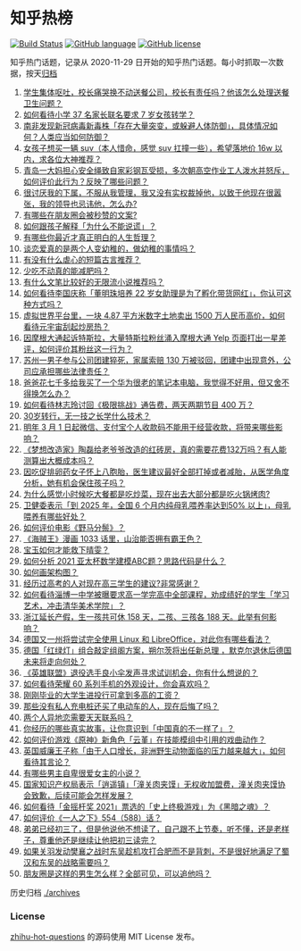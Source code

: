 # 知乎热榜
[![Build Status](https://github.com/ToWeLong/zhihu-hot-questions/workflows/CI/badge.svg)](https://github.com/ToWeLong/zhihu-hot-questions/actions)
[![GitHub language](https://img.shields.io/badge/language-golang-orange.svg)](https://golang.org/)
[![GitHub license](https://img.shields.io/github/license/ToWeLong/zhihu-hot-questions)](https://github.com/ToWeLong/zhihu-hot-questions/blob/main/LICENSE)

知乎热门话题，记录从 2020-11-29 日开始的知乎热门话题。每小时抓取一次数据，按天[归档](./archives)

<!-- BEGIN -->

1. [学生集体呕吐，校长痛哭换不动送餐公司，校长有责任吗？他该怎么处理送餐卫生问题？](https://www.zhihu.com/question/501638034)
1. [如何看待小学 37 名家长联名要求 7 岁女孩转学？](https://www.zhihu.com/question/492632606)
1. [南非发现新冠病毒新毒株「存在大量突变，或躲避人体防御」，具体情况如何？人类应当如何防御？](https://www.zhihu.com/question/501601977)
1. [女孩子想买一辆 suv（本人惜命，感觉 suv 扛撞一些），希望落地价 16w 以内，求各位大神推荐？](https://www.zhihu.com/question/484251020)
1. [青岛一大妈担心安全绳致自家彩钢瓦受损，多次朝高空作业工人泼水并怒斥，如何评价此行为？反映了哪些问题？](https://www.zhihu.com/question/501694440)
1. [很讨厌我的下属，不服从我管理，我又没有实权裁掉他，以致于他现在很嚣张，我的领导也忌讳他，怎么办?](https://www.zhihu.com/question/35344560)
1. [有哪些在朋友圈会被秒赞的文案?](https://www.zhihu.com/question/408472647)
1. [如何跟孩子解释「为什么不能说谎」？](https://www.zhihu.com/question/487505792)
1. [有哪些你最近才真正明白的人生哲理？](https://www.zhihu.com/question/399299700)
1. [谈恋爱真的是两个人变幼稚的，做幼稚的事情吗？](https://www.zhihu.com/question/264295571)
1. [有没有什么虐心的短篇古言推荐？](https://www.zhihu.com/question/336933900)
1. [少吃不动真的能减肥吗？](https://www.zhihu.com/question/495234695)
1. [有什么文笔比较好的无限流小说推荐吗？](https://www.zhihu.com/question/54875649)
1. [如何看待李国庆称「董明珠培养 22 岁女助理是为了孵化带货网红」，你认可这种方式吗？](https://www.zhihu.com/question/501336972)
1. [虚拟世界平台里，一块 4.87 平方米数字土地卖出 1500 万人民币高价，如何看待元宇宙刮起炒房热？](https://www.zhihu.com/question/501503416)
1. [因摩根大通起诉特斯拉，大量特斯拉粉丝涌入摩根大通 Yelp 页面打出一星差评，如何评价其粉丝这一行为？](https://www.zhihu.com/question/501300015)
1. [苏州一男子参与公司团建猝死，家属索赔 130 万被驳回，团建中出现意外，公司应承担哪些法律责任？](https://www.zhihu.com/question/501236541)
1. [爸爸花七千多给我买了一个华为很老的笔记本电脑，我觉得不好用，但又舍不得换怎么办？](https://www.zhihu.com/question/415707444)
1. [如何看待林志玲讨回《极限挑战》通告费，两天两期节目 400 万？](https://www.zhihu.com/question/501356854)
1. [30岁转行，无一技之长学什么技术？](https://www.zhihu.com/question/58076602)
1. [明年 3 月 1 日起微信、支付宝个人收款码不能用于经营收款，将带来哪些影响？](https://www.zhihu.com/question/501704753)
1. [《梦想改造家》陶磊给老爷爷改造的红砖房，真的需要花费132万吗？有人能测算出大概成本吗？](https://www.zhihu.com/question/500947998)
1. [因吃促排卵药女子怀上八胞胎，医生建议最好全部打掉或者减胎，从医学角度分析，她有机会保住孩子吗？](https://www.zhihu.com/question/501669512)
1. [为什么感觉小时候吃大餐都是吃炒菜，现在出去大部分都是吃火锅烤肉?](https://www.zhihu.com/question/494546543)
1. [卫健委表示「到 2025 年，全国 6 个月内纯母乳喂养率达到50% 以上」，母乳喂养有哪些好处？](https://www.zhihu.com/question/501164962)
1. [如何评价电影《野马分鬃》？](https://www.zhihu.com/question/421209386)
1. [《海贼王》漫画 1033 话里，山治能否拥有霸王色？](https://www.zhihu.com/question/501112509)
1. [宝玉如何才能救下晴雯？](https://www.zhihu.com/question/397385025)
1. [如何分析 2021 亚太杯数学建模ABC题？思路代码是什么？](https://www.zhihu.com/question/500654919)
1. [如何画架构图？](https://www.zhihu.com/question/27440059)
1. [经历过高考的人对现在高三学生的建议?非常感谢？](https://www.zhihu.com/question/427871543)
1. [如何看待淄博一中学被曝要求高一学完高中全部课程，劝成绩好的学生「学习艺术，冲击清华美术学院」？](https://www.zhihu.com/question/501520341)
1. [浙江延长产假，生一孩共可休 158 天，二孩、三孩各 188 天。此举有何影响？](https://www.zhihu.com/question/501543831)
1. [德国又一州将尝试完全使用 Linux 和 LibreOffice，对此你有哪些看法？](https://www.zhihu.com/question/500653831)
1. [德国「红绿灯」组合敲定组阁方案，朔尔茨将出任新总理 ，默克尔退休后德国未来将走向何处？](https://www.zhihu.com/question/501302387)
1. [《英雄联盟》退役选手良小伞发声寻求试训机会，你有什么想说的？](https://www.zhihu.com/question/501340027)
1. [如何看待荣耀 60 系列手机的外观设计，你会喜欢吗？](https://www.zhihu.com/question/501704952)
1. [刚刚毕业的大学生进投行可拿到多高的工资？](https://www.zhihu.com/question/269994322)
1. [那些没有私人充电桩还买了电动车的人，现在后悔了吗？](https://www.zhihu.com/question/501210095)
1. [两个人异地恋需要天天联系吗？](https://www.zhihu.com/question/368963597)
1. [你经历的哪些真实故事，让你意识到「中国真的不一样了」？](https://www.zhihu.com/question/429896850)
1. [如何评价游戏《原神》新角色「云堇」在技能模组中引用的戏曲动作？](https://www.zhihu.com/question/501222299)
1. [英国威廉王子称「由于人口增长，非洲野生动物面临的压力越来越大」，如何看待其言论？](https://www.zhihu.com/question/501356246)
1. [有哪些男主自卑很爱女主的小说？](https://www.zhihu.com/question/378608483)
1. [国家知识产权局表示「逍遥镇」「潼关肉夹馍」无权收加盟费，潼关肉夹馍协会致歉，后续可能会怎样发展？](https://www.zhihu.com/question/501603235)
1. [如何看待「金摇杆奖 2021」票选的「史上终极游戏」为《黑暗之魂》？](https://www.zhihu.com/question/501187741)
1. [如何评价《一人之下》554（588）话？](https://www.zhihu.com/question/501611431)
1. [弟弟已经初三了，但是他说他不想读了，自己跟不上节奏，听不懂，还是老样子，尊重他还是继续让他把初三读完？](https://www.zhihu.com/question/501397273)
1. [如果关羽发动樊襄之战时东吴趁机攻打合肥而不是背刺，不是很好地满足了蜀汉和东吴的战略需要吗？](https://www.zhihu.com/question/501458842)
1. [朋友圈是这样的男生怎么样？全部可见，可以追他吗？](https://www.zhihu.com/question/498945481)

<!-- END -->

历史归档 [./archives](./archives)


### License
[zhihu-hot-questions](https://github.com/towelong/zhihu-hot-questions) 的源码使用 MIT License 发布。